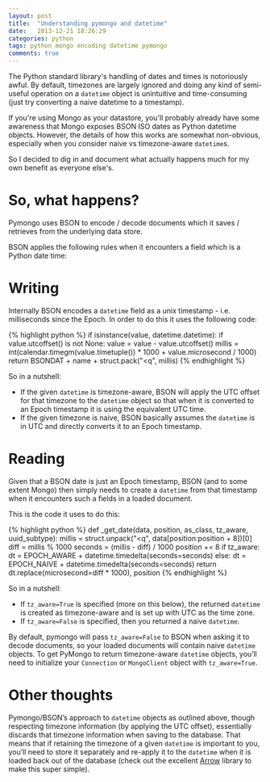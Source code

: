 ```yaml
---
layout: post
title:  "Understanding pymongo and datetime"
date:   2013-12-21 18:26:29
categories: python
tags: python mongo encoding datetime pymongo
comments: true
---
```


The Python standard library's handling of dates and times is notoriously awful. By default, timezones are largely ignored and doing any kind of semi-useful operation on a `datetime` object is unintuitive and time-consuming (just try converting a naive datetime to a timestamp).

If you're using Mongo as your datastore, you'll probably already have some awareness that Mongo exposes BSON ISO dates as Python datetime objects. However, the details of how this works are somewhat non-obvious, especially when you consider naive vs timezone-aware `datetime`s.

So I decided to dig in and document what actually happens much for my own benefit as everyone else's.

# So, what happens?

Pymongo uses BSON to encode / decode documents which it saves / retrieves from the underlying data store.

BSON applies the following rules when it encounters a field which is a Python date time:

# Writing

Internally BSON encodes a `datetime` field as a unix timestamp - i.e. milliseconds since the Epoch. In order to do this it uses the following code:

{% highlight python %}
    if isinstance(value, datetime.datetime):
        if value.utcoffset() is not None:
            value = value - value.utcoffset()
        millis = int(calendar.timegm(value.timetuple()) * 1000 +
                     value.microsecond / 1000)
        return BSONDAT + name + struct.pack("<q", millis)
{% endhighlight %}

So in a nutshell:

   * If the given `datetime` is timezone-aware, BSON will apply the UTC offset for that timezone to the `datetime` object so that when it is converted to an Epoch timestamp it is using the equivalent UTC time.
   * If the given timezone is naive, BSON basically assumes the `datetime` is in UTC and directly converts it to an Epoch timestamp.

# Reading

Given that a BSON date is just an Epoch timestamp, BSON (and to some extent Mongo) then simply needs to create a `datetime` from that timestamp when it encounters such a fields in a loaded document.

This is the code it uses to do this:

{% highlight python %}
def _get_date(data, position, as_class, tz_aware, uuid_subtype):
    millis = struct.unpack("<q", data[position:position + 8])[0]
    diff = millis % 1000
    seconds = (millis - diff) / 1000
    position += 8
    if tz_aware:
        dt = EPOCH_AWARE + datetime.timedelta(seconds=seconds)
    else:
        dt = EPOCH_NAIVE + datetime.timedelta(seconds=seconds)
    return dt.replace(microsecond=diff * 1000), position
{% endhighlight %}

So in a nutshell:

   * If `tz_aware=True` is specified (more on this below), the returned `datetime` is created as timezone-aware and is set up with UTC as the time zone.
   * If `tz_aware=False` is specified, then you returned a naive `datetime`.

By default, pymongo will pass `tz_aware=False` to BSON when asking it to decode documents, so your loaded documents will contain naive `datetime` objects. To get PyMongo to return timezone-aware `datetime` objects, you’ll need to initialize your `Connection` or `MongoClient` object with `tz_aware=True`.

# Other thoughts

Pymongo/BSON’s approach to `datetime` objects as outlined above, though respecting timezone information (by applying the UTC offset), essentially discards that timezone information when saving to the database. That means that if retaining the timezone of a given `datetime` is important to you, you’ll need to store it separately and re-apply it to the `datetime` when it is loaded back out of the database (check out the excellent [Arrow](https://github.com/crsmithdev/arrow) library to make this super simple).

